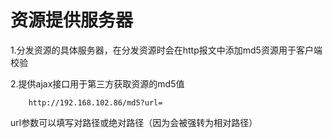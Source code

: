 # 资源提供服务器
1.分发资源的具体服务器，在分发资源时会在http报文中添加md5资源用于客户端校验

2.提供ajax接口用于第三方获取资源的md5值

		http://192.168.102.86/md5?url=

url参数可以填写对路径或绝对路径（因为会被强转为相对路径）
